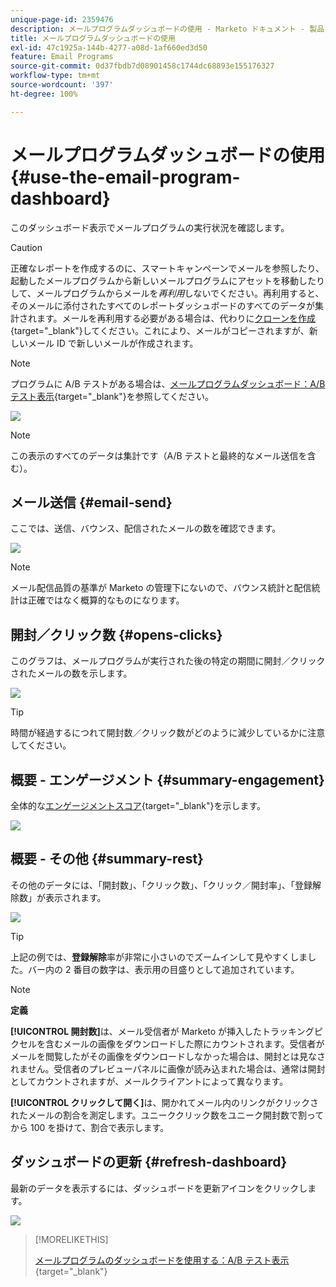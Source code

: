 ```yaml
---
unique-page-id: 2359476
description: メールプログラムダッシュボードの使用 - Marketo ドキュメント - 製品ドキュメント
title: メールプログラムダッシュボードの使用
exl-id: 47c1925a-144b-4277-a08d-1af660ed3d50
feature: Email Programs
source-git-commit: 0d37fbdb7d08901458c1744dc68893e155176327
workflow-type: tm+mt
source-wordcount: '397'
ht-degree: 100%

---
```


# メールプログラムダッシュボードの使用 {#use-the-email-program-dashboard}

このダッシュボード表示でメールプログラムの実行状況を確認します。

>[!CAUTION]
>
>正確なレポートを作成するのに、スマートキャンペーンでメールを参照したり、起動したメールプログラムから新しいメールプログラムにアセットを移動したりして、メールプログラムからメールを&#x200B;_再利用_&#x200B;しないでください。再利用すると、そのメールに添付されたすべてのレポートダッシュボードのすべてのデータが集計されます。メールを再利用する必要がある場合は、代わりに[クローンを作成](/help/marketo/product-docs/core-marketo-concepts/programs/working-with-programs/clone-an-asset-in-a-program.md){target="_blank"}してください。これにより、メールがコピーされますが、新しいメール ID で新しいメールが作成されます。

>[!NOTE]
>
>プログラムに A/B テストがある場合は、[メールプログラムダッシュボード：A/B テスト表示](/help/marketo/product-docs/email-marketing/email-programs/email-program-actions/email-test-a-b-test/use-the-email-program-dashboard-a-b-test-view.md){target="_blank"}を参照してください。

![](assets/image2014-9-12-14-3a12-3a56.png)

>[!NOTE]
>
>この表示のすべてのデータは集計です（A/B テストと最終的なメール送信を含む）。

## メール送信 {#email-send}

ここでは、送信、バウンス、配信されたメールの数を確認できます。

![](assets/image2014-9-12-14-3a13-3a3.png)

>[!NOTE]
>
>メール配信品質の基準が Marketo の管理下にないので、バウンス統計と配信統計は正確ではなく概算的なものになります。

## 開封／クリック数 {#opens-clicks}

このグラフは、メールプログラムが実行された後の特定の期間に開封／クリックされたメールの数を示します。

![](assets/image2014-9-12-14-3a13-3a7.png)

>[!TIP]
>
>時間が経過するにつれて開封数／クリック数がどのように減少しているかに注意してください。

## 概要 - エンゲージメント {#summary-engagement}

全体的な[エンゲージメントスコア](/help/marketo/product-docs/email-marketing/drip-nurturing/reports-and-notifications/understanding-the-engagement-score.md){target="_blank"}を示します。

![](assets/image2014-9-12-14-3a13-3a11.png)

## 概要 - その他 {#summary-rest}

その他のデータには、「開封数」、「クリック数」、「クリック／開封率」、「登録解除数」が表示されます。

![](assets/image2014-9-12-14-3a13-3a15.png)

>[!TIP]
>
>上記の例では、**登録解除**&#x200B;率が非常に小さいのでズームインして見やすくしました。バー内の 2 番目の数字は、表示用の目盛りとして追加されています。

>[!NOTE]
>
>**定義**
>
>**[!UICONTROL 開封数]**&#x200B;は、メール受信者が Marketo が挿入したトラッキングピクセルを含むメールの画像をダウンロードした際にカウントされます。受信者がメールを閲覧したがその画像をダウンロードしなかった場合は、開封とは見なされません。受信者のプレビューパネルに画像が読み込まれた場合は、通常は開封としてカウントされますが、メールクライアントによって異なります。
>
>**[!UICONTROL クリックして開く]**&#x200B;は、開かれてメール内のリンクがクリックされたメールの割合を測定します。ユニーククリック数をユニーク開封数で割ってから 100 を掛けて、割合で表示します。

## ダッシュボードの更新 {#refresh-dashboard}

最新のデータを表示するには、ダッシュボードを更新アイコンをクリックします。

![](assets/refreshicon.png)

>[!MORELIKETHIS]
>
>[メールプログラムのダッシュボードを使用する：A/B テスト表示](/help/marketo/product-docs/email-marketing/email-programs/email-program-actions/email-test-a-b-test/use-the-email-program-dashboard-a-b-test-view.md){target="_blank"}
